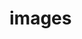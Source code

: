 # images
<html>
<head></head>
<body>
<div content="8FC628C9F43D42E2B77C2801518AF2A5F075E564A5B149349C00C679FA8B4CF7053B31CFC62A40AF9F5095B2E1935835DC47EBA237D816DC2399773B195D74320FACC593ABD37CCF90ED4F0B94BCFB7535491366E83965CD674A79A1568023B86E36B7FD094ACE0D37630FC5DEE02EFBE79C93367521099A71A6DA764906646179097904"></div>
</body>
</html>
